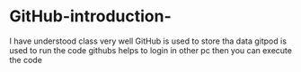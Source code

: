 # GitHub-introduction-
 I have understood class very well GitHub is used to store tha data gitpod is used to run the code githubs helps to login in other pc then you can execute the code
